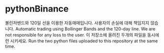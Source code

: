 # pythonBinance
볼린저밴드와 120일 선을 이용한 자동매매입니다.
사용자의 손실에 대해 책임지지 않습니다.
Automatic trading using Bollinger Bands and the 120-day line. We are not responsible for any loss to the user.
이 저장소에 올려진 두개의 파일을 동시에 런 시키세요.
Run the two python files uploaded to this repository at the same time.
